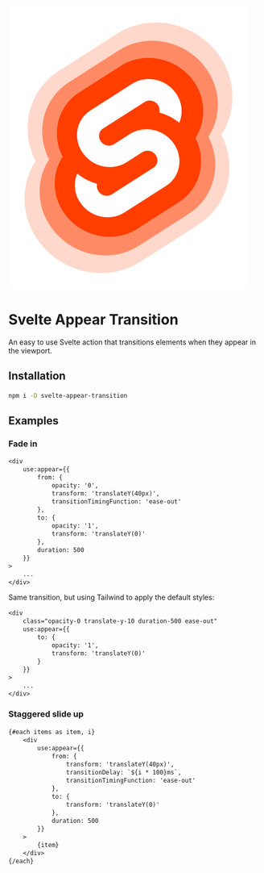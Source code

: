 ![Logo](./assets/icon.svg)

# Svelte Appear Transition

An easy to use Svelte action that transitions elements when they appear in the viewport.

## Installation

```bash
npm i -D svelte-appear-transition
```

## Examples

### Fade in

```svelte
<div
	use:appear={{
		from: {
			opacity: '0',
			transform: 'translateY(40px)',
			transitionTimingFunction: 'ease-out'
		},
		to: {
			opacity: '1',
			transform: 'translateY(0)'
		},
		duration: 500
	}}
>
	...
</div>
```

Same transition, but using Tailwind to apply the default styles:

```svelte
<div
	class="opacity-0 translate-y-10 duration-500 ease-out"
	use:appear={{
		to: {
			opacity: '1',
			transform: 'translateY(0)'
		}
	}}
>
	...
</div>
```

### Staggered slide up

```svelte
{#each items as item, i}
	<div
		use:appear={{
			from: {
				transform: 'translateY(40px)',
				transitionDelay: `${i * 100}ms`,
				transitionTimingFunction: 'ease-out'
			},
			to: {
				transform: 'translateY(0)'
			},
			duration: 500
		}}
	>
		{item}
	</div>
{/each}
```
